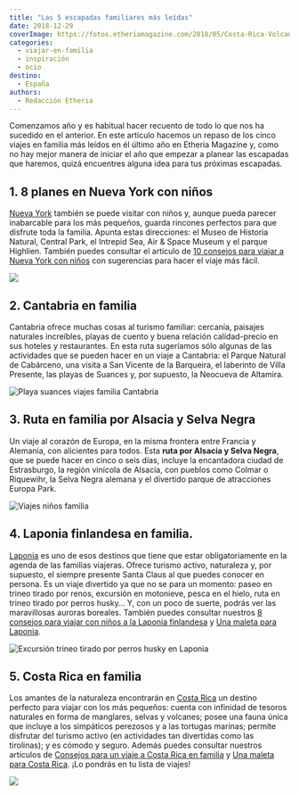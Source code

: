 ```yaml
---
title: "Las 5 escapadas familiares más leídas"
date: 2018-12-29
coverImage: https://fotos.etheriamagazine.com/2018/05/Costa-Rica-Volcan-Poas.jpg
categories: 
  - viajar-en-familia
  - inspiración
  - ocio
destino: 
  - España
authors: 
  - Redacción Etheria
---
```


Comenzamos año y es habitual hacer recuento de todo lo que nos ha sucedido en el 
anterior. En este artículo hacemos un repaso de los cinco viajes en familia más leídos 
en él último año en Etheria Magazine y, como no hay mejor manera de iniciar el año que 
empezar a planear las escapadas que haremos, quizá encuentres alguna idea para tus 
próximas escapadas. 

## 1\. 8 planes en Nueva York con niños

[Nueva York](https://etheriamagazine.com/2018/07/23/8-planes-con-ninos-en-nueva-york/) 
también se puede visitar con niños y, aunque pueda parecer inabarcable para los más 
pequeños, guarda rincones perfectos para que disfrute toda la familia. Apunta estas 
direcciones: el Museo de Historia Natural, Central Park, el Intrepid Sea, Air & Space 
Museum y el parque Highlien. También puedes consultar el artículo de [10 consejos para 
viajar a Nueva York con 
niños](https://etheriamagazine.com/2018/07/28/consejos-para-viajar-en-familia-a-nueva-york/) 
con sugerencias para hacer el viaje más fácil. 

![](https://fotos.etheriamagazine.com/2018/05/5-Nueva-York-Top-of-the-Rock.jpg)

## 2\. Cantabria en familia

Cantabria ofrece muchas cosas al turismo familiar: cercanía, paisajes naturales 
increíbles, playas de cuento y buena relación calidad-precio en sus hoteles y 
restaurantes. En esta ruta sugeríamos sólo algunas de las actividades que se pueden 
hacer en un viaje a Cantabria: el Parque Natural de Cabárceno, una visita a San Vicente 
de la Barqueira, el laberinto de Villa Presente, las playas de Suances y, por supuesto, 
la Neocueva de Altamira. 

![Playa suances viajes familia Cantabria](https://fotos.etheriamagazine.com/2018/07/playa-suances-1024x768-2.jpg "Playa de Suances (Cantabria)")

## 3\. Ruta en familia por Alsacia y Selva Negra

Un viaje al corazón de Europa, en la misma frontera entre Francia y Alemania, con 
alicientes para todos. Esta **ruta por Alsacia y Selva Negra**, que se puede hacer en 
cinco o seis días, incluye la encantadora ciudad de Estrasburgo, la región vinícola de 
Alsacia, con pueblos como Colmar o Riquewihr, la Selva Negra alemana y el divertido 
parque de atracciones Europa Park. 

![Viajes niños familia](https://fotos.etheriamagazine.com/2018/07/Selva-Negra.jpg)

## 4\. Laponia finlandesa en familia.

[Laponia](https://etheriamagazine.com/2018/09/07/viaje-laponia-finlandesa-en-familia/) 
es uno de esos destinos que tiene que estar obligatoriamente en la agenda de las 
familias viajeras. Ofrece turismo activo, naturaleza y, por supuesto, el siempre 
presente Santa Claus al que puedes conocer en persona. Es un viaje divertido ya que no 
se para un momento: paseo en trineo tirado por renos, excursión en motonieve, pesca en 
el hielo, ruta en trineo tirado por perros husky… Y, con un poco de suerte, podrás ver 
las maravillosas auroras boreales. También puedes consultar nuestros [8 consejos para 
viajar con niños a la Laponia 
finlandesa](https://etheriamagazine.com/2018/09/08/8-consejos-para-viajar-a-la-laponia-finlandesa-con-ninos/) 
y [Una maleta para 
Laponia](https://etheriamagazine.com/2018/09/15/una-maleta-para-laponia-finlandesa/). 

![Excursión trineo tirado por perros husky en Laponia](https://fotos.etheriamagazine.com/2018/04/Excursion-trineo-perros-husky-Etheriamagazine.jpg "Uno de los momentos más especiales de un viaje a Laponia es el paseo en trineos tirados por perros husky.")

## 5\. Costa Rica en familia

Los amantes de la naturaleza encontrarán en [Costa 
Rica](https://etheriamagazine.com/2018/07/05/costaricaenfamilia/) un destino perfecto 
para viajar con los más pequeños: cuenta con infinidad de tesoros naturales en forma de 
manglares, selvas y volcanes; posee una fauna única que incluye a los simpáticos 
perezosos y a las tortugas marinas; permite disfrutar del turismo activo (en actividades 
tan divertidas como las tirolinas); y es cómodo y seguro. Además puedes consultar 
nuestros artículos de [Consejos para un viaje a Costa Rica en 
familia](https://etheriamagazine.com/2018/05/04/consejos-para-un-viaje-a-costa-rica-en-familia/) 
y [Una maleta para Costa 
Rica](https://etheriamagazine.com/2018/05/28/una-maleta-para-costa-rica/). ¡Lo pondrás 
en tu lista de viajes! 

![](https://fotos.etheriamagazine.com/2018/05/Costa-Rica-recogiendo-cafe.jpg)
